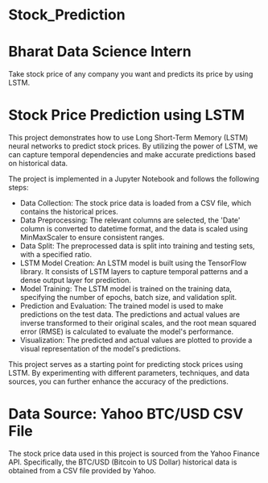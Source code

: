 # Stock_Prediction

# Bharat Data Science Intern

Take stock price of any company you
want and predicts its price by using LSTM.

# Stock Price Prediction using LSTM

This project demonstrates how to use Long Short-Term Memory (LSTM) neural networks to predict stock prices. By utilizing the power of LSTM, we can capture temporal dependencies and make accurate predictions based on historical data.

The project is implemented in a Jupyter Notebook and follows the following steps:

- Data Collection: The stock price data is loaded from a CSV file, which contains the historical prices.
- Data Preprocessing: The relevant columns are selected, the 'Date' column is converted to datetime format, and the data is scaled using MinMaxScaler to ensure consistent ranges.
- Data Split: The preprocessed data is split into training and testing sets, with a specified ratio.
- LSTM Model Creation: An LSTM model is built using the TensorFlow library. It consists of LSTM layers to capture temporal patterns and a dense output layer for prediction.
- Model Training: The LSTM model is trained on the training data, specifying the number of epochs, batch size, and validation split.
- Prediction and Evaluation: The trained model is used to make predictions on the test data. The predictions and actual values are inverse transformed to their original scales, and the root mean squared error (RMSE) is calculated to evaluate the model's performance.
- Visualization: The predicted and actual values are plotted to provide a visual representation of the model's predictions.

This project serves as a starting point for predicting stock prices using LSTM. By experimenting with different parameters, techniques, and data sources, you can further enhance the accuracy of the predictions.

# Data Source: Yahoo BTC/USD CSV File

The stock price data used in this project is sourced from the Yahoo Finance API. Specifically, the BTC/USD (Bitcoin to US Dollar) historical data is obtained from a CSV file provided by Yahoo.
